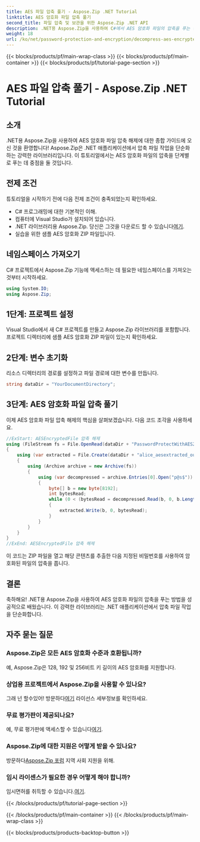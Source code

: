 ```yaml
---
title: AES 파일 압축 풀기 - Aspose.Zip .NET Tutorial
linktitle: AES 암호화 파일 압축 풀기
second_title: 파일 압축 및 보관을 위한 Aspose.Zip .NET API
description: .NET용 Aspose.Zip을 사용하여 C#에서 AES 암호화 파일의 압축을 푸는 방법을 알아보세요. 효율적인 파일 처리를 위한 단계별 가이드를 따르세요.
weight: 18
url: /ko/net/password-protection-and-encryption/decompress-aes-encrypted-file/
---
```


{{< blocks/products/pf/main-wrap-class >}}
{{< blocks/products/pf/main-container >}}
{{< blocks/products/pf/tutorial-page-section >}}

# AES 파일 압축 풀기 - Aspose.Zip .NET Tutorial


## 소개

.NET용 Aspose.Zip을 사용하여 AES 암호화 파일 압축 해제에 대한 종합 가이드에 오신 것을 환영합니다! Aspose.Zip은 .NET 애플리케이션에서 압축 파일 작업을 단순화하는 강력한 라이브러리입니다. 이 튜토리얼에서는 AES 암호화 파일의 압축을 단계별로 푸는 데 중점을 둘 것입니다.

## 전제 조건

튜토리얼을 시작하기 전에 다음 전제 조건이 충족되었는지 확인하세요.

- C# 프로그래밍에 대한 기본적인 이해.
- 컴퓨터에 Visual Studio가 설치되어 있습니다.
-  .NET 라이브러리용 Aspose.Zip. 당신은 그것을 다운로드 할 수 있습니다[여기](https://releases.aspose.com/zip/net/).
- 실습을 위한 샘플 AES 암호화 ZIP 파일입니다.

## 네임스페이스 가져오기

C# 프로젝트에서 Aspose.Zip 기능에 액세스하는 데 필요한 네임스페이스를 가져오는 것부터 시작하세요.

```csharp
using System.IO;
using Aspose.Zip;
```

## 1단계: 프로젝트 설정

Visual Studio에서 새 C# 프로젝트를 만들고 Aspose.Zip 라이브러리를 포함합니다. 프로젝트 디렉터리에 샘플 AES 암호화 ZIP 파일이 있는지 확인하세요.

## 2단계: 변수 초기화

리소스 디렉터리의 경로를 설정하고 파일 경로에 대한 변수를 만듭니다.

```csharp
string dataDir = "YourDocumentDirectory";
```

## 3단계: AES 암호화 파일 압축 풀기

이제 AES 암호화 파일 압축 해제의 핵심을 살펴보겠습니다. 다음 코드 조각을 사용하세요.

```csharp
//ExStart: AESEncryptedFile 압축 해제
using (FileStream fs = File.OpenRead(dataDir + "PasswordProtectWithAES256_out.zip"))
{
    using (var extracted = File.Create(dataDir + "alice_aesextracted_out.txt"))
    {
        using (Archive archive = new Archive(fs))
        {
            using (var decompressed = archive.Entries[0].Open("p@s$"))
            {
                byte[] b = new byte[8192];
                int bytesRead;
                while (0 < (bytesRead = decompressed.Read(b, 0, b.Length)))
                {
                    extracted.Write(b, 0, bytesRead);
                }
            }
        }
    }
}
//ExEnd: AESEncryptedFile 압축 해제
```

이 코드는 ZIP 파일을 열고 해당 콘텐츠를 추출한 다음 지정된 비밀번호를 사용하여 암호화된 파일의 압축을 풉니다.

## 결론

축하해요! .NET용 Aspose.Zip을 사용하여 AES 암호화 파일의 압축을 푸는 방법을 성공적으로 배웠습니다. 이 강력한 라이브러리는 .NET 애플리케이션에서 압축 파일 작업을 단순화합니다.

## 자주 묻는 질문

### Aspose.Zip은 모든 AES 암호화 수준과 호환됩니까?
예, Aspose.Zip은 128, 192 및 256비트 키 길이의 AES 암호화를 지원합니다.

### 상업용 프로젝트에서 Aspose.Zip을 사용할 수 있나요?
 그래 넌 할수있어! 방문하다[여기](https://purchase.aspose.com/buy) 라이선스 세부정보를 확인하세요.

### 무료 평가판이 제공되나요?
 예, 무료 평가판에 액세스할 수 있습니다[여기](https://releases.aspose.com/).

### Aspose.Zip에 대한 지원은 어떻게 받을 수 있나요?
 방문하다[Aspose.Zip 포럼](https://forum.aspose.com/c/zip/37) 지역 사회 지원을 위해.

### 임시 라이센스가 필요한 경우 어떻게 해야 합니까?
 임시면허를 취득할 수 있습니다.[여기](https://purchase.aspose.com/temporary-license/).


{{< /blocks/products/pf/tutorial-page-section >}}

{{< /blocks/products/pf/main-container >}}
{{< /blocks/products/pf/main-wrap-class >}}

{{< blocks/products/products-backtop-button >}}
